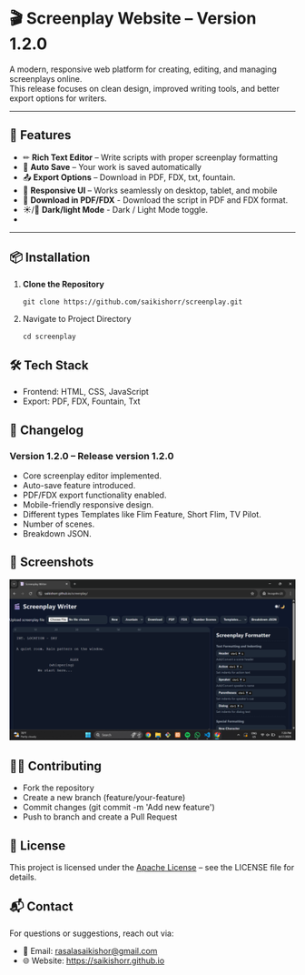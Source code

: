 # 🎬 Screenplay Website – Version 1.2.0

A modern, responsive web platform for creating, editing, and managing screenplays online.  
This release focuses on clean design, improved writing tools, and better export options for writers.

---

## 🚀 Features

- ✏ **Rich Text Editor** – Write scripts with proper screenplay formatting
- 💾 **Auto Save** – Your work is saved automatically
- 📤 **Export Options** – Download in PDF, FDX, txt, fountain.
- 📱 **Responsive UI** – Works seamlessly on desktop, tablet, and mobile
- 💾 **Download in PDF/FDX** - Download the script in PDF and FDX format.
- ☀/🌙 **Dark/light Mode** - Dark / Light Mode toggle.
- 

---

## 📦 Installation

1. **Clone the Repository**
   ```
   git clone https://github.com/saikishorr/screenplay.git 

   ```

2. Navigate to Project Directory

    ```
    cd screenplay
    ```


## 🛠 Tech Stack
- Frontend: HTML, CSS, JavaScript
- Export: PDF, FDX, Fountain, Txt

## 📜 Changelog
### Version 1.2.0 – Release version 1.2.0
- Core screenplay editor implemented.
- Auto-save feature introduced.
- PDF/FDX export functionality enabled.
- Mobile-friendly responsive design.
- Different types Templates like Flim Feature, Short Flim, TV Pilot.
- Number of scenes.
- Breakdown JSON. 

## 📸 Screenshots
![image](https://raw.githubusercontent.com/saikishorr/screenplay/refs/heads/main/images/Screenshot_v1.2.0.png) 

## 🧑‍💻 Contributing
- Fork the repository
- Create a new branch (feature/your-feature)
- Commit changes (git commit -m 'Add new feature')
- Push to branch and create a Pull Request

## 📄 License
This project is licensed under the [Apache License](https://github.com/saikishorr/screenplay/blob/main/LICENSE) – see the LICENSE file for details.

## 📬 Contact
For questions or suggestions, reach out via:
- 📧 Email: rasalasaikishor@gmail.com
- 🌐 Website: https://saikishorr.github.io
